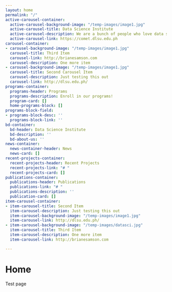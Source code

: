 ```yaml
---
layout: home
permalink: "/"
active-carousel-container:
  active-carousel-background-image: "/temp-images/image1.jpg"
  active-carousel-title: Data Science Institute
  active-carousel-description: We are a bunch of people who love data science.
  active-carousel-link: https://comet.dlsu.edu.ph
carousel-container:
- carousel-background-image: "/temp-images/image1.jpg"
  carousel-title: Third Item
  carousel-link: http://brianesamson.com
  carousel-description: One more item
- carousel-background-image: "/temp-images/image1.jpg"
  carousel-title: Second Carousel Item
  carousel-description: Just testing this out
  carousel-link: http://dlsu.edu.ph/
programs-container:
  programs-header: Programs
  programs-description: Enroll in our programs!
  program-card: []
  home-programs-block: []
programs-block-field:
- programs-block-desc: ''
  programs-block-link: ''
bd-container:
  bd-header: Data Science Institute
  bd-description: ''
  bd-about-us: ''
news-container:
  news-container-header: News
  news-card: []
recent-projects-container:
  recent-projects-header: Recent Projects
  recent-projects-link: "# "
  recent-projects-card: []
publications-container:
  publications-header: Publications
  publications-link: "# "
  publications-description: ''
  publication-card: []
item-carousel-container:
- item-carousel-title: Second Item
  item-carousel-description: Just testing this out
  item-carousel-background-image: "/temp-images/image1.jpg"
  item-carousel-link: http://dlsu.edu.ph/
- item-carousel-background-image: "/temp-images/datasci.jpg"
  item-carousel-title: Third Item
  item-carousel-description: One more item
  item-carousel-link: http://brianesamson.com

---
```

# Home

Test page